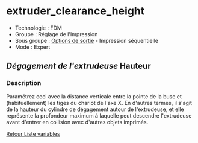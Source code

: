 # extruder_clearance_height

* Technologie : FDM
* Groupe : Réglage de l'Impression 
* Sous groupe : [Options de sortie](../print_settings/print_settings.md#options-de-sortie) - Impression séquentielle
* Mode : Expert

## *Dégagement de l'extrudeuse* Hauteur

### Description

Paramétrez ceci avec la distance verticale entre la pointe de la buse et (habituellement) les tiges du chariot de l'axe X.
En d'autres termes, il s'agit de la hauteur du cylindre de dégagement autour de l'extrudeuse,  et elle représente la profondeur maximum à laquelle peut descendre l'extrudeuse avant d'entrer en collision avec d'autres objets imprimés.

[Retour Liste variables](variable_list.md)